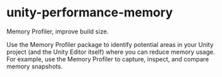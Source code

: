 # unity-performance-memory
Memory Profiler, improve build size.

Use the Memory Profiler package to identify potential areas in your Unity project (and the Unity Editor itself) where you can reduce memory usage. For example, use the Memory Profiler to capture, inspect, and compare memory snapshots.
